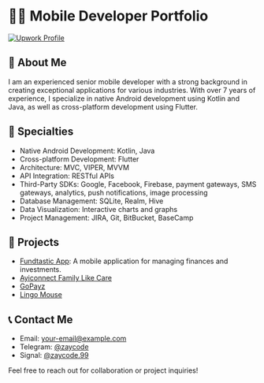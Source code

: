 # 👨‍💻 Mobile Developer Portfolio

[![Upwork Profile](https://img.shields.io/badge/Upwork-Profile-brightgreen)](https://www.upwork.com/freelancers/~01ca8406b5c01fc86c)

## 📱 About Me
I am an experienced senior mobile developer with a strong background in creating exceptional applications for various industries. With over 7 years of experience, I specialize in native Android development using Kotlin and Java, as well as cross-platform development using Flutter.

## 🚀 Specialties
- Native Android Development: Kotlin, Java
- Cross-platform Development: Flutter
- Architecture: MVC, VIPER, MVVM
- API Integration: RESTful APIs
- Third-Party SDKs: Google, Facebook, Firebase, payment gateways, SMS gateways, analytics, push notifications, image processing
- Database Management: SQLite, Realm, Hive
- Data Visualization: Interactive charts and graphs
- Project Management: JIRA, Git, BitBucket, BaseCamp

## 🌟 Projects
- [Fundtastic App](https://play.google.com/store/apps/details?id=id.co.fundtastic.client&hl=id): A mobile application for managing finances and investments.
- [Ayiconnect Family Like Care](https://apps.apple.com/us/app/ayiconnect-family-like-care/id1259783974)
- [GoPayz](https://apps.apple.com/us/app/gopayz/id1465572076)
- [Lingo Mouse](https://play.google.com/store/apps/details?id=com.lingo_mouse&hl=en_US)

## 📞 Contact Me
- Email: [your-email@example.com](mailto:your-email@example.com)
- Telegram: [@zaycode](https://t.me/zaycode)
- Signal: [@zaycode.99](https://signal.group/#CjQKIPIeKv4z2boK2JO-V7xF-5U5x3AZeYrJ19kf04-JO35kDzv1M4ptY45_D4N-Pk0rS23O)

Feel free to reach out for collaboration or project inquiries!
